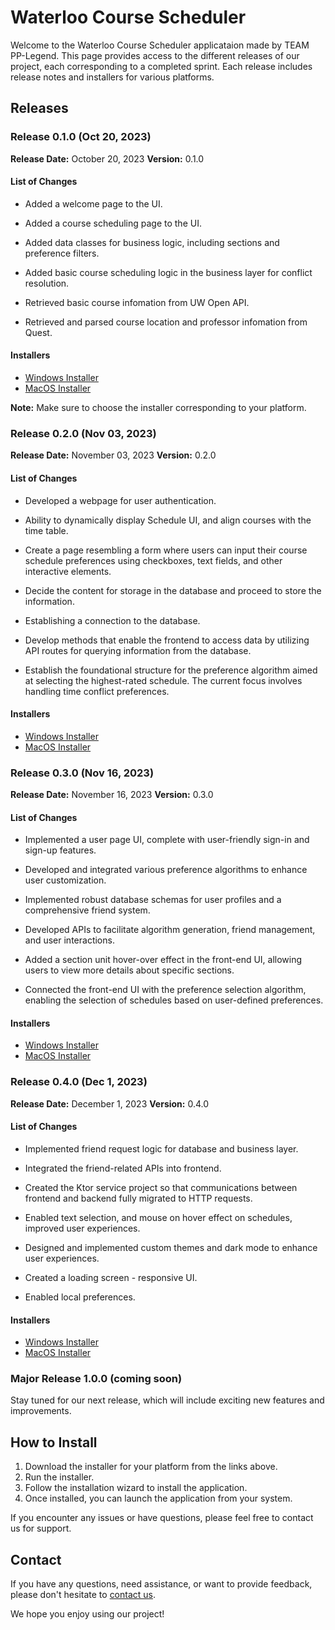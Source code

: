 # Waterloo Course Scheduler

Welcome to the Waterloo Course Scheduler applicataion made by TEAM PP-Legend. This page provides access to the different releases of our project, each corresponding to a completed sprint. Each release includes release notes and installers for various platforms.

## Releases

### Release 0.1.0 (Oct 20, 2023)

**Release Date:** October 20, 2023
**Version:** 0.1.0

#### List of Changes

* Added a welcome page to the UI.

* Added a course scheduling page to the UI.

* Added data classes for business logic, including sections and preference filters.

* Added basic course scheduling logic in the business layer for conflict resolution.

* Retrieved basic course infomation from UW Open API.

* Retrieved and parsed course location and professor infomation from Quest.

#### Installers

- [Windows Installer](https://git.uwaterloo.ca/q258wu/pplegend-project/-/raw/main/releases/0.1.0/course-scheduler-0.1.0.msi)
- [MacOS Installer](https://git.uwaterloo.ca/q258wu/pplegend-project/-/raw/main/releases/0.1.0/course-scheduler-0.1.0.msi?ref_type=heads)

**Note:** Make sure to choose the installer corresponding to your platform.

### Release 0.2.0 (Nov 03, 2023)

**Release Date:** November 03, 2023
**Version:** 0.2.0

#### List of Changes

* Developed a webpage for user authentication.

* Ability to dynamically display Schedule UI, and align courses with the time table.

* Create a page resembling a form where users can input their course schedule preferences using checkboxes, text fields, and other interactive elements.

* Decide the content for storage in the database and proceed to store the information.

* Establishing a connection to the database.

* Develop methods that enable the frontend to access data by utilizing API routes for querying information from the database.

* Establish the foundational structure for the preference algorithm aimed at selecting the highest-rated schedule. The current focus involves handling time conflict preferences.

#### Installers

- [Windows Installer](https://git.uwaterloo.ca/q258wu/pplegend-project/-/raw/main/releases/0.2.0/course-scheduler-0.2.0.msi)
- [MacOS Installer](https://git.uwaterloo.ca/q258wu/pplegend-project/-/raw/main/releases/0.2.0/course-scheduler-0.2.0.msi?ref_type=heads)

### Release 0.3.0 (Nov 16, 2023)

**Release Date:** November 16, 2023
**Version:** 0.3.0

#### List of Changes

 * Implemented a user page UI, complete with user-friendly sign-in and sign-up features.

 * Developed and integrated various preference algorithms to enhance user customization.

 * Implemented robust database schemas for user profiles and a comprehensive friend system.

 * Developed APIs to facilitate algorithm generation, friend management, and user interactions.

 * Added a section unit hover-over effect in the front-end UI, allowing users to view more details about specific sections.

 * Connected the front-end UI with the preference selection algorithm, enabling the selection of schedules based on user-defined preferences.

#### Installers

- [Windows Installer](https://git.uwaterloo.ca/q258wu/pplegend-project/-/raw/main/releases/0.3.0/course-scheduler-0.3.0.msi)
- [MacOS Installer](https://git.uwaterloo.ca/q258wu/pplegend-project/-/raw/main/releases/0.3.0/course-scheduler-0.3.0.dmg?ref_type=heads)

### Release 0.4.0 (Dec 1, 2023)

**Release Date:** December 1, 2023
**Version:** 0.4.0

#### List of Changes

 * Implemented friend request logic for database and business layer.

 * Integrated the friend-related APIs into frontend.

 * Created the Ktor service project so that communications between frontend and backend fully migrated to HTTP requests.

 * Enabled text selection, and mouse on hover effect on schedules, improved user experiences.

 * Designed and implemented custom themes and dark mode to enhance user experiences.

 * Created a loading screen - responsive UI.

 * Enabled local preferences.

#### Installers

- [Windows Installer](https://git.uwaterloo.ca/q258wu/pplegend-project/-/raw/main/releases/0.4.0/course-scheduler-0.4.0.msi)
- [MacOS Installer](https://git.uwaterloo.ca/q258wu/pplegend-project/-/raw/main/releases/0.4.0/course-scheduler-0.4.0.dmg?ref_type=heads)

### Major Release 1.0.0 (coming soon)

Stay tuned for our next release, which will include exciting new features and improvements.

## How to Install

1. Download the installer for your platform from the links above.
2. Run the installer.
3. Follow the installation wizard to install the application.
4. Once installed, you can launch the application from your system.

<!-- This is a comment. It won't be visible when rendered. 
For additional information on installation, troubleshooting, and usage instructions, please refer to the [Documentation](docs/).
-->

If you encounter any issues or have questions, please feel free to contact us for support.

## Contact

If you have any questions, need assistance, or want to provide feedback, please don't hesitate to [contact us](mailto:help@pp-legend.com).

We hope you enjoy using our project!


